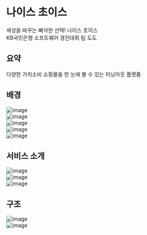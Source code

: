 # 나이스 초이스    
세상을 바꾸는 빠삭한 선택! 나이스 초이스    
KB국민은행 소프트웨어 경진대회 팀 도도    
    
## 요약    
다양한 가치소비 쇼핑몰을 한 눈에 볼 수 있는 미닝아웃 플랫폼    
    
## 배경    
![image](https://user-images.githubusercontent.com/29244603/136755932-c4a35557-b5ef-477c-a1a5-d077071c0e99.png)    
![image](https://user-images.githubusercontent.com/29244603/136755998-221497ff-7330-4774-ad48-428095f58433.png)    
![image](https://user-images.githubusercontent.com/29244603/136756034-fc86512c-8e77-40ef-be17-d2ef007bde30.png)    
![image](https://user-images.githubusercontent.com/29244603/136756129-748508a6-7b4d-44f0-9f95-e1ce4ce66a1f.png)    
![image](https://user-images.githubusercontent.com/29244603/136756169-8de8553b-3cfb-4e85-80f2-730b70943a30.png)    
    
## 서비스 소개    
![image](https://user-images.githubusercontent.com/29244603/136757204-0ba62f6e-6286-4124-968b-af649dd9c5ea.png)    
![image](https://user-images.githubusercontent.com/29244603/136757241-7c1318f9-5956-4b80-bda7-ed13a0c97a1a.png)    
![image](https://user-images.githubusercontent.com/29244603/136758306-fd69e788-352f-4d0c-a348-22296c66c203.png)    
    
## 구조    
![image](https://user-images.githubusercontent.com/29244603/136758340-08cc7e93-c35b-4a48-b28a-97588c2614ce.png)    
![image](https://user-images.githubusercontent.com/29244603/136758361-1f61448d-ad61-425d-9b68-846ec6c1d56e.png)    

